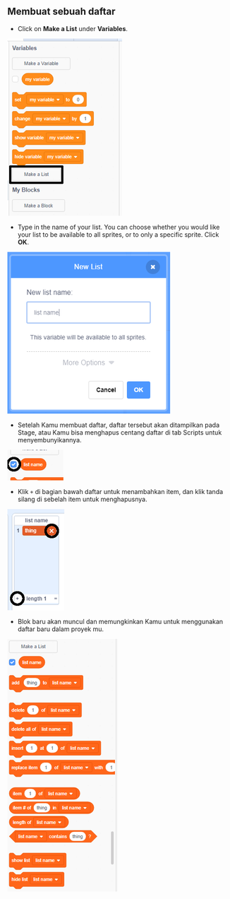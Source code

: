 ## Membuat sebuah daftar

+ Click on **Make a List** under **Variables**.

![Membuat sebuah daftar](images/make-a-list-annotated.png)

+ Type in the name of your list. You can choose whether you would like your list to be available to all sprites, or to only a specific sprite. Click **OK**.

![List name](images/list-name.png)

+ Setelah Kamu membuat daftar, daftar tersebut akan ditampilkan pada Stage, atau Kamu bisa menghapus centang daftar di tab Scripts untuk menyembunyikannya.

![Tampilkan / sembunyikan daftar](images/list-show-hide-annotated.png)

+ Klik `+` di bagian bawah daftar untuk menambahkan item, dan klik tanda silang di sebelah item untuk menghapusnya.

![List show/hide](images/list-add-delete-annotated.png)

+ Blok baru akan muncul dan memungkinkan Kamu untuk menggunakan daftar baru dalam proyek mu.

![List blocks](images/list-blocks.png)